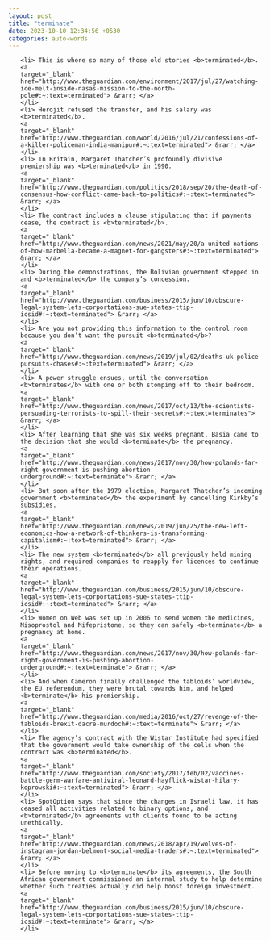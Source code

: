 ```yaml
---
layout: post
title: "terminate"
date: 2023-10-10 12:34:56 +0530
categories: auto-words
---
```

<ol>

    <li> This is where so many of those old stories <b>terminated</b>.
    <a 
    target="_blank" 
    href="http://www.theguardian.com/environment/2017/jul/27/watching-ice-melt-inside-nasas-mission-to-the-north-pole#:~:text=terminated"> &rarr; </a>
    </li>
    <li> Herojit refused the transfer, and his salary was <b>terminated</b>.
    <a 
    target="_blank" 
    href="http://www.theguardian.com/world/2016/jul/21/confessions-of-a-killer-policeman-india-manipur#:~:text=terminated"> &rarr; </a>
    </li>
    <li> In Britain, Margaret Thatcher’s profoundly divisive premiership was <b>terminated</b> in 1990.
    <a 
    target="_blank" 
    href="http://www.theguardian.com/politics/2018/sep/20/the-death-of-consensus-how-conflict-came-back-to-politics#:~:text=terminated"> &rarr; </a>
    </li>
    <li> The contract includes a clause stipulating that if payments cease, the contract is <b>terminated</b>.
    <a 
    target="_blank" 
    href="http://www.theguardian.com/news/2021/may/20/a-united-nations-of-how-marbella-became-a-magnet-for-gangsters#:~:text=terminated"> &rarr; </a>
    </li>
    <li> During the demonstrations, the Bolivian government stepped in and <b>terminated</b> the company’s concession.
    <a 
    target="_blank" 
    href="http://www.theguardian.com/business/2015/jun/10/obscure-legal-system-lets-corportations-sue-states-ttip-icsid#:~:text=terminated"> &rarr; </a>
    </li>
    <li> Are you not providing this information to the control room because you don’t want the pursuit <b>terminated</b>?
    <a 
    target="_blank" 
    href="http://www.theguardian.com/news/2019/jul/02/deaths-uk-police-pursuits-chases#:~:text=terminated"> &rarr; </a>
    </li>
    <li> A power struggle ensues, until the conversation <b>terminates</b> with one or both stomping off to their bedroom.
    <a 
    target="_blank" 
    href="http://www.theguardian.com/news/2017/oct/13/the-scientists-persuading-terrorists-to-spill-their-secrets#:~:text=terminates"> &rarr; </a>
    </li>
    <li> After learning that she was six weeks pregnant, Basia came to the decision that she would <b>terminate</b> the pregnancy.
    <a 
    target="_blank" 
    href="http://www.theguardian.com/news/2017/nov/30/how-polands-far-right-government-is-pushing-abortion-underground#:~:text=terminate"> &rarr; </a>
    </li>
    <li> But soon after the 1979 election, Margaret Thatcher’s incoming government <b>terminated</b> the experiment by cancelling Kirkby’s subsidies.
    <a 
    target="_blank" 
    href="http://www.theguardian.com/news/2019/jun/25/the-new-left-economics-how-a-network-of-thinkers-is-transforming-capitalism#:~:text=terminated"> &rarr; </a>
    </li>
    <li> The new system <b>terminated</b> all previously held mining rights, and required companies to reapply for licences to continue their operations.
    <a 
    target="_blank" 
    href="http://www.theguardian.com/business/2015/jun/10/obscure-legal-system-lets-corportations-sue-states-ttip-icsid#:~:text=terminated"> &rarr; </a>
    </li>
    <li> Women on Web was set up in 2006 to send women the medicines, Misoprostol and Mifepristone, so they can safely <b>terminate</b> a pregnancy at home.
    <a 
    target="_blank" 
    href="http://www.theguardian.com/news/2017/nov/30/how-polands-far-right-government-is-pushing-abortion-underground#:~:text=terminate"> &rarr; </a>
    </li>
    <li> And when Cameron finally challenged the tabloids’ worldview, the EU referendum, they were brutal towards him, and helped <b>terminate</b> his premiership.
    <a 
    target="_blank" 
    href="http://www.theguardian.com/media/2016/oct/27/revenge-of-the-tabloids-brexit-dacre-murdoch#:~:text=terminate"> &rarr; </a>
    </li>
    <li> The agency’s contract with the Wistar Institute had specified that the government would take ownership of the cells when the contract was <b>terminated</b>.
    <a 
    target="_blank" 
    href="http://www.theguardian.com/society/2017/feb/02/vaccines-battle-germ-warfare-antiviral-leonard-hayflick-wistar-hilary-koprowski#:~:text=terminated"> &rarr; </a>
    </li>
    <li> SpotOption says that since the changes in Israeli law, it has ceased all activities related to binary options, and <b>terminated</b> agreements with clients found to be acting unethically.
    <a 
    target="_blank" 
    href="http://www.theguardian.com/news/2018/apr/19/wolves-of-instagram-jordan-belmont-social-media-traders#:~:text=terminated"> &rarr; </a>
    </li>
    <li> Before moving to <b>terminate</b> its agreements, the South African government commissioned an internal study to help determine whether such treaties actually did help boost foreign investment.
    <a 
    target="_blank" 
    href="http://www.theguardian.com/business/2015/jun/10/obscure-legal-system-lets-corportations-sue-states-ttip-icsid#:~:text=terminate"> &rarr; </a>
    </li>